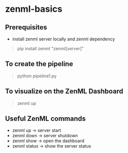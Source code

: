 # zenml-basics

## Prerequisites 
- install zenml server locally and zenml dependency
> pip install zenml "zenml[server]"

## To create the pipeline
> python pipeline1.py

## To visualize on the ZenML Dashboard
> zenml up

## Useful ZenML commands
- zenml up -> server start
- zenml down -> server shutdown
- zenml show -> open the dashboard
- zenml status -> show the server status
